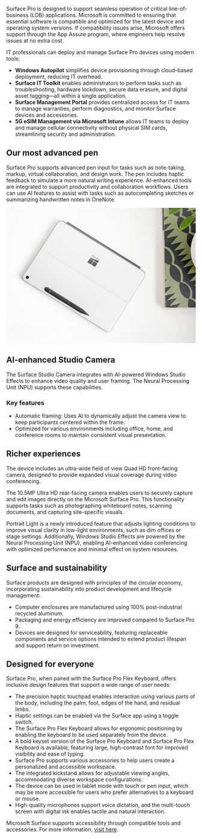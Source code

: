 Surface Pro is designed to support seamless operation of critical line-of-business (LOB) applications. Microsoft is committed to ensuring that essential software is compatible and optimized for the latest device and operating system versions. If compatibility issues arise, Microsoft offers support through the App Assure program, where engineers help resolve issues at no extra cost.  

IT professionals can deploy and manage Surface Pro devices using modern tools:

- **Windows Autopilot** simplifies device provisioning through cloud-based deployment, reducing IT overhead.  
- **Surface IT Toolkit** enables administrators to perform tasks such as troubleshooting, hardware lockdown, secure data erasure, and digital asset tagging—all within a single application.  
- **Surface Management Portal** provides centralized access for IT teams to manage warranties, perform diagnostics, and monitor Surface devices and accessories.
- **5G eSIM Management via Microsoft Intune** allows IT teams to deploy and manage cellular connectivity without physical SIM cards, streamlining security and administration.

## Our most advanced pen

Surface Pro supports advanced pen input for tasks such as note-taking, markup, virtual collaboration, and design work. The pen includes haptic feedback to simulate a more natural writing experience. AI-enhanced tools are integrated to support productivity and collaboration workflows. Users can use AI features to assist with tasks such as autocompleting sketches or summarizing handwritten notes in OneNote.

![A photograph of a Surface Pro 12-inch Platinum device, upside down on a workstation, with the Surface Pen docked.](../media/pen.png)

## AI-enhanced Studio Camera

The Surface Studio Camera integrates with AI-powered Windows Studio Effects to enhance video quality and user framing. The Neural Processing Unit (NPU) supports these capabilities.

### Key features

- Automatic framing: Uses AI to dynamically adjust the camera view to keep participants centered within the frame.
- Optimized for various environments including office, home, and conference rooms to maintain consistent visual presentation.

## Richer experiences

The device includes an ultra-wide field of view Quad HD front-facing camera, designed to provide expanded visual coverage during video conferencing.

The 10.5MP Ultra HD rear-facing camera enables users to securely capture and edit images directly on the Microsoft Surface Pro. This functionality supports tasks such as photographing whiteboard notes, scanning documents, and capturing site-specific visuals.

Portrait Light is a newly introduced feature that adjusts lighting conditions to improve visual clarity in low-light environments, such as dim offices or stage settings. Additionally, Windows Studio Effects are powered by the Neural Processing Unit (NPU), enabling AI-enhanced video conferencing with optimized performance and minimal effect on system resources.

## Surface and sustainability

Surface products are designed with principles of the circular economy, incorporating sustainability into product development and lifecycle management:

- Computer enclosures are manufactured using 100% post-industrial recycled aluminum.
- Packaging and energy efficiency are improved compared to Surface Pro 9.
- Devices are designed for serviceability, featuring replaceable components and service options intended to extend product lifespan and support return on investment.

## Designed for everyone

Surface Pro, when paired with the Surface Pro Flex Keyboard, offers inclusive design features that support a wide range of user needs:

- The precision haptic touchpad enables interaction using various parts of the body, including the palm, foot, edges of the hand, and residual limbs.
- Haptic settings can be enabled via the Surface app using a toggle switch.
- The Surface Pro Flex Keyboard allows for ergonomic positioning by enabling the keyboard to be used separately from the device.
- A bold keyset version of the Surface Pro Keyboard and Surface Pro Flex Keyboard is available, featuring large, high-contrast font for improved visibility and ease of typing.
- Surface Pro supports various accessories to help users create a personalized and accessible workspace.
- The integrated kickstand allows for adjustable viewing angles, accommodating diverse workspace configurations.
- The device can be used in tablet mode with touch or pen input, which may be more accessible for users who prefer alternatives to a keyboard or mouse.
- High-quality microphones support voice dictation, and the multi-touch screen with digital ink enables tactile and natural interaction.

Microsoft Surface supports accessibility through compatible tools and accessories. For more information, [visit here](https://support.microsoft.com/adaptiveaccessories).
